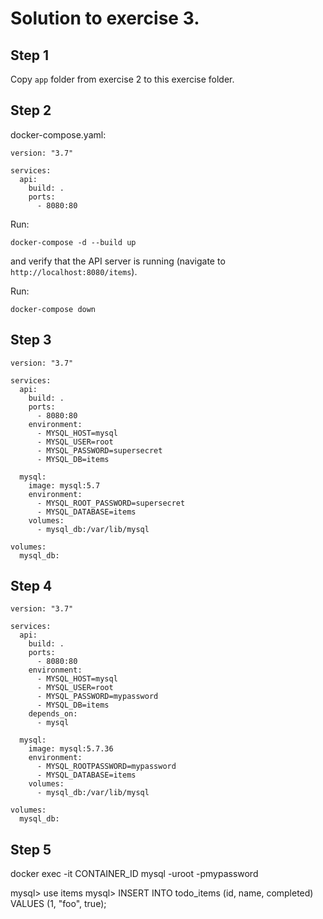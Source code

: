 # Solution to exercise 3.

## Step 1
Copy `app` folder from exercise 2 to this exercise folder.

## Step 2
docker-compose.yaml:

```
version: "3.7"

services:
  api:
    build: .
    ports:
      - 8080:80
```

Run:

    docker-compose -d --build up

and verify that the API server is running (navigate to `http://localhost:8080/items`).

Run:

    docker-compose down

## Step 3
```
version: "3.7"

services:
  api:
    build: .
    ports:
      - 8080:80
    environment:
      - MYSQL_HOST=mysql
      - MYSQL_USER=root
      - MYSQL_PASSWORD=supersecret
      - MYSQL_DB=items
      
  mysql:
    image: mysql:5.7
    environment:
      - MYSQL_ROOT_PASSWORD=supersecret
      - MYSQL_DATABASE=items
    volumes:
      - mysql_db:/var/lib/mysql
  
volumes:
  mysql_db:  
```

## Step 4
```
version: "3.7"

services:
  api:
    build: .
    ports:
      - 8080:80
    environment:
      - MYSQL_HOST=mysql
      - MYSQL_USER=root
      - MYSQL_PASSWORD=mypassword
      - MYSQL_DB=items
    depends_on:
      - mysql
      
  mysql:
    image: mysql:5.7.36
    environment:
      - MYSQL_ROOTPASSWORD=mypassword
      - MYSQL_DATABASE=items
    volumes:
      - mysql_db:/var/lib/mysql
  
volumes:
  mysql_db:
```

## Step 5
docker exec -it CONTAINER_ID mysql -uroot -pmypassword 

mysql> use items
mysql> INSERT INTO todo_items (id, name, completed) VALUES (1, "foo", true);